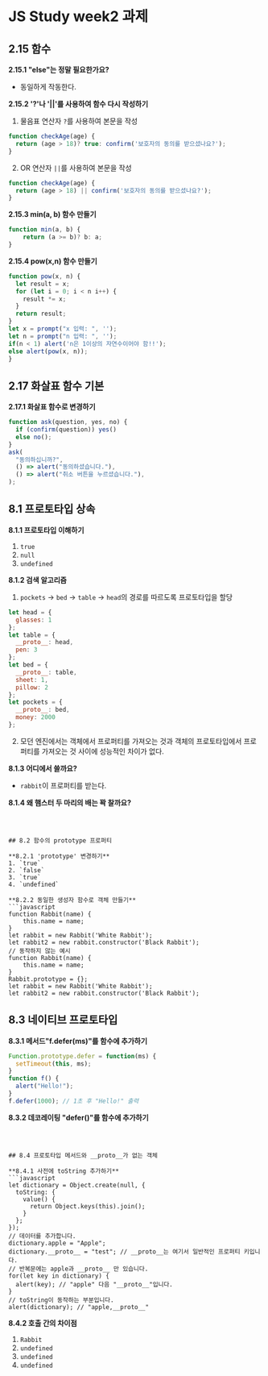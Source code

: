 # JS Study week2 과제

## 2.15 함수

**2.15.1 "else"는 정말 필요한가요?**
- 동일하게 작동한다.

**2.15.2 '?'나 '||'를 사용하여 함수 다시 작성하기**
1. 물음표 연산자 `?`를 사용하여 본문을 작성
```javascript
function checkAge(age) {
  return (age > 18)? true: confirm('보호자의 동의를 받으셨나요?');
}
```

2. OR 연산자 `||`를 사용하여 본문을 작성
```javascript
function checkAge(age) {
  return (age > 18) || confirm('보호자의 동의를 받으셨나요?');
}
```

**2.15.3 min(a, b) 함수 만들기**
```javascript
function min(a, b) {
    return (a >= b)? b: a;
}
```

**2.15.4 pow(x,n) 함수 만들기**
```javascript
function pow(x, n) {
  let result = x;
  for (let i = 0; i < n i++) {
    result *= x;
  }
  return result;
}
let x = prompt("x 입력: ", '');
let n = prompt("n 입력: ", '');
if(n < 1) alert('n은 1이상의 자연수이어야 함!!');
else alert(pow(x, n));
}
```



## 2.17 화살표 함수 기본

**2.17.1 화살표 함수로 변경하기**

```javascript
function ask(question, yes, no) {
  if (confirm(question)) yes()
  else no();
}
ask(
  "동의하십니까?",
  () => alert("동의하셨습니다."), 
  () => alert("취소 버튼을 누르셨습니다."), 
);
```



## 8.1 프로토타입 상속

**8.1.1 프로토타입 이해하기**

1. `true`
2. `null`
3. `undefined`

**8.1.2 검색 알고리즘**
1. `pockets` → `bed` → `table` → `head`의 경로를 따르도록 프로토타입을 할당
```javascript
let head = {
  glasses: 1
};
let table = {
  __proto__: head, 
  pen: 3
};
let bed = {
  __proto__: table, 
  sheet: 1,
  pillow: 2
};
let pockets = {
  __proto__: bed, 
  money: 2000
};
```

2. 모던 엔진에서는 객체에서 프로퍼티를 가져오는 것과 객체의 프로토타입에서 프로퍼티를 가져오는 것 사이에 성능적인 차이가 없다.

**8.1.3 어디에서 쓸까요?**
- `rabbit`이 프로퍼티를 받는다.

**8.1.4 왜 햄스터 두 마리의 배는 꽉 찰까요?**

```



## 8.2 함수의 prototype 프로퍼티

**8.2.1 'prototype' 변경하기**
1. `true`
2. `false`
3. `true`
4. `undefined`

**8.2.2 동일한 생성자 함수로 객체 만들기**
```javascript
function Rabbit(name) {
    this.name = name;
}
let rabbit = new Rabbit('White Rabbit');
let rabbit2 = new rabbit.constructor('Black Rabbit');
// 동작하지 않는 예시
function Rabbit(name) {
    this.name = name;
}
Rabbit.prototype = {};
let rabbit = new Rabbit('White Rabbit');
let rabbit2 = new rabbit.constructor('Black Rabbit');
```



## 8.3 네이티브 프로토타입

**8.3.1 메서드"f.defer(ms)"를 함수에 추가하기**
```javascript
Function.prototype.defer = function(ms) {
  setTimeout(this, ms);
}
function f() {
  alert("Hello!");
}
f.defer(1000); // 1초 후 "Hello!" 출력
```

**8.3.2 데코레이팅 "defer()"를 함수에 추가하기**
```



## 8.4 프로토타입 메서드와 __proto__가 없는 객체

**8.4.1 사전에 toString 추가하기**
```javascript
let dictionary = Object.create(null, {
  toString: {
    value() {
      return Object.keys(this).join();
    }
  };
});
// 데이터를 추가합니다.
dictionary.apple = "Apple";
dictionary.__proto__ = "test"; // __proto__는 여기서 일반적인 프로퍼티 키입니다.
// 반복문에는 apple과 __proto__ 만 있습니다.
for(let key in dictionary) {
  alert(key); // "apple" 다음 "__proto__"입니다.
}
// toString이 동작하는 부분입니다.
alert(dictionary); // "apple,__proto__"
```

**8.4.2 호출 간의 차이점**
1. `Rabbit`
2. `undefined`
3. `undefined`
4. `undefined`
